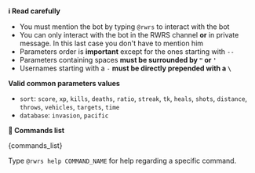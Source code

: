 **:information_source:️ Read carefully**

- You must mention the bot by typing `@rwrs` to interact with the bot
- You can only interact with the bot in the RWRS channel **or** in private message. In this last case you don't have to mention him
- Parameters order is **important** except for the ones starting with `--`
- Parameters containing spaces **must be surrounded by `"` or  `'`**
- Usernames starting with a `-` **must be directly prepended with a `\`**

**Valid common parameters values**

- `sort`: `score`, `xp`, `kills`, `deaths`, `ratio`, `streak`, `tk`, `heals`, `shots`, `distance`, `throws`, `vehicles`, `targets`, `time`
- `database`: `invasion`, `pacific`

**:page_facing_up: Commands list**

{commands_list}

Type `@rwrs help COMMAND_NAME` for help regarding a specific command.